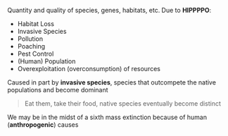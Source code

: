 Quantity and quality of species, genes, habitats, etc.
Due to **HIPPPPO**:

- Habitat Loss
- Invasive Species
- Pollution
- Poaching
- Pest Control
- (Human) Population
- Overexploitation (overconsumption) of resources

Caused in part by **invasive species**, species that outcompete the native populations and become dominant

> Eat them, take their food, native species eventually become distinct

We may be in the midst of a sixth mass extinction because of human (**anthropogenic**) causes
